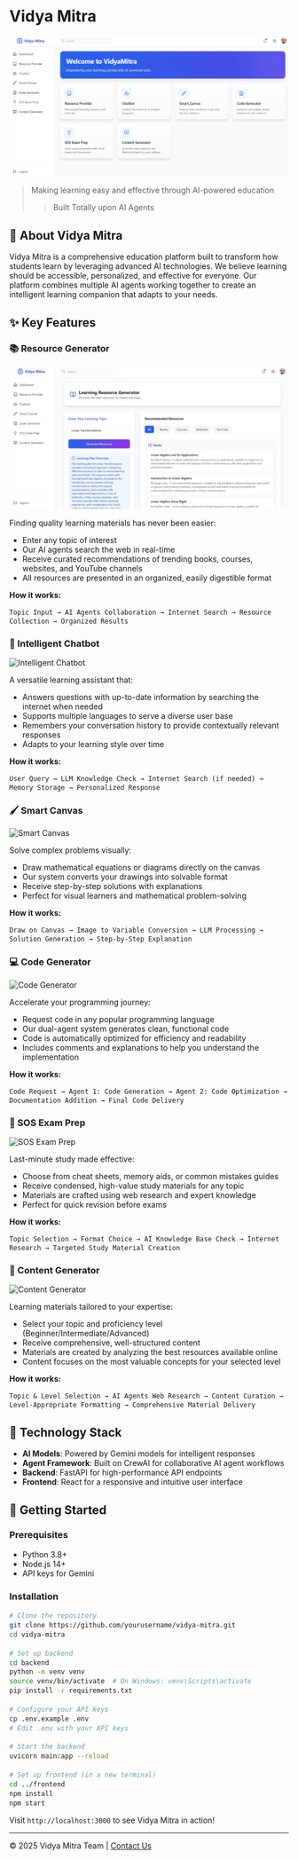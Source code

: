 # Vidya Mitra

![Vidya Mitra Logo](frontend/resources/dashboard.png)

> Making learning easy and effective through AI-powered education
> > Built Totally upon AI Agents

## 🌟 About Vidya Mitra

Vidya Mitra is a comprehensive education platform built to transform how students learn by leveraging advanced AI technologies. We believe learning should be accessible, personalized, and effective for everyone. Our platform combines multiple AI agents working together to create an intelligent learning companion that adapts to your needs.

## ✨ Key Features

### 📚 Resource Generator
![Resource Generator](frontend/resources/resource_gen.png)

Finding quality learning materials has never been easier:
- Enter any topic of interest
- Our AI agents search the web in real-time
- Receive curated recommendations of trending books, courses, websites, and YouTube channels
- All resources are presented in an organized, easily digestible format

**How it works:**
```
Topic Input → AI Agents Collaboration → Internet Search → Resource Collection → Organized Results
```

### 💬 Intelligent Chatbot
![Intelligent Chatbot](https://via.placeholder.com/600x300)

A versatile learning assistant that:
- Answers questions with up-to-date information by searching the internet when needed
- Supports multiple languages to serve a diverse user base
- Remembers your conversation history to provide contextually relevant responses
- Adapts to your learning style over time

**How it works:**
```
User Query → LLM Knowledge Check → Internet Search (if needed) → Memory Storage → Personalized Response
```

### 🖌️ Smart Canvas
![Smart Canvas](https://via.placeholder.com/600x300)

Solve complex problems visually:
- Draw mathematical equations or diagrams directly on the canvas
- Our system converts your drawings into solvable format
- Receive step-by-step solutions with explanations
- Perfect for visual learners and mathematical problem-solving

**How it works:**
```
Draw on Canvas → Image to Variable Conversion → LLM Processing → Solution Generation → Step-by-Step Explanation
```

### 💻 Code Generator
![Code Generator](https://via.placeholder.com/600x300)

Accelerate your programming journey:
- Request code in any popular programming language
- Our dual-agent system generates clean, functional code
- Code is automatically optimized for efficiency and readability
- Includes comments and explanations to help you understand the implementation

**How it works:**
```
Code Request → Agent 1: Code Generation → Agent 2: Code Optimization → Documentation Addition → Final Code Delivery
```

### 🚨 SOS Exam Prep
![SOS Exam Prep](https://via.placeholder.com/600x300)

Last-minute study made effective:
- Choose from cheat sheets, memory aids, or common mistakes guides
- Receive condensed, high-value study materials for any topic
- Materials are crafted using web research and expert knowledge
- Perfect for quick revision before exams

**How it works:**
```
Topic Selection → Format Choice → AI Knowledge Base Check → Internet Research → Targeted Study Material Creation
```

### 📝 Content Generator
![Content Generator](https://via.placeholder.com/600x300)

Learning materials tailored to your expertise:
- Select your topic and proficiency level (Beginner/Intermediate/Advanced)
- Receive comprehensive, well-structured content
- Materials are created by analyzing the best resources available online
- Content focuses on the most valuable concepts for your selected level

**How it works:**
```
Topic & Level Selection → AI Agents Web Research → Content Curation → Level-Appropriate Formatting → Comprehensive Material Delivery
```

## 🔧 Technology Stack

- **AI Models**: Powered by Gemini models for intelligent responses
- **Agent Framework**: Built on CrewAI for collaborative AI agent workflows
- **Backend**: FastAPI for high-performance API endpoints
- **Frontend**: React for a responsive and intuitive user interface

## 🚀 Getting Started

### Prerequisites
- Python 3.8+
- Node.js 14+
- API keys for Gemini

### Installation

```bash
# Clone the repository
git clone https://github.com/yourusername/vidya-mitra.git
cd vidya-mitra

# Set up backend
cd backend
python -m venv venv
source venv/bin/activate  # On Windows: venv\Scripts\activate
pip install -r requirements.txt

# Configure your API keys
cp .env.example .env
# Edit .env with your API keys

# Start the backend
uvicorn main:app --reload

# Set up frontend (in a new terminal)
cd ../frontend
npm install
npm start
```

Visit `http://localhost:3000` to see Vidya Mitra in action!





---

© 2025 Vidya Mitra Team | [Contact Us](mailto:rakeshtirlangi21@gmail.com)
